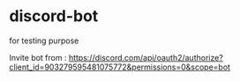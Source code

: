 # discord-bot
for testing purpose

Invite bot from : https://discord.com/api/oauth2/authorize?client_id=903279595481075772&permissions=0&scope=bot



